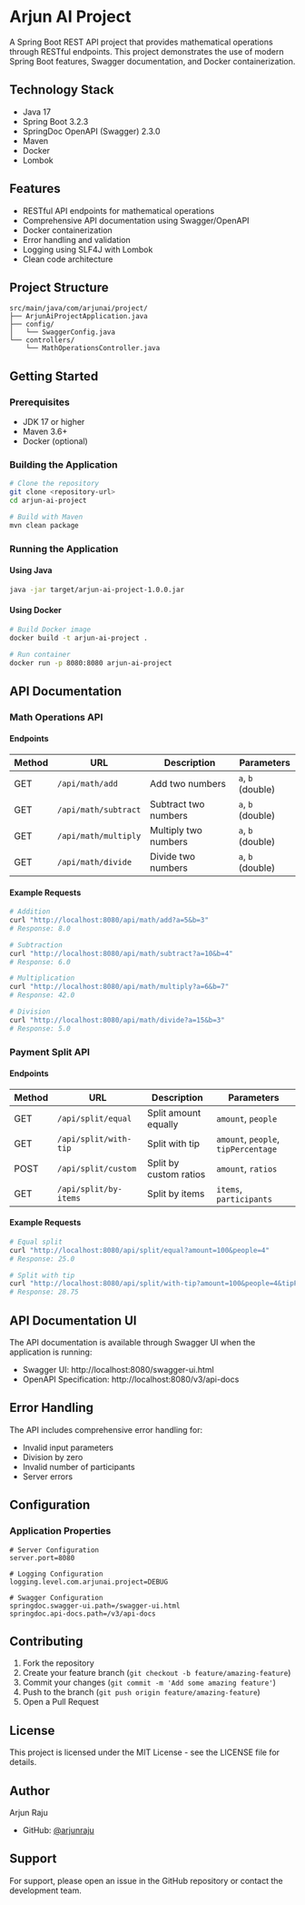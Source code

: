 # Arjun AI Project

A Spring Boot REST API project that provides mathematical operations through RESTful endpoints. This project demonstrates the use of modern Spring Boot features, Swagger documentation, and Docker containerization.

## Technology Stack

- Java 17
- Spring Boot 3.2.3
- SpringDoc OpenAPI (Swagger) 2.3.0
- Maven
- Docker
- Lombok

## Features

- RESTful API endpoints for mathematical operations
- Comprehensive API documentation using Swagger/OpenAPI
- Docker containerization
- Error handling and validation
- Logging using SLF4J with Lombok
- Clean code architecture

## Project Structure

```
src/main/java/com/arjunai/project/
├── ArjunAiProjectApplication.java
├── config/
│   └── SwaggerConfig.java
└── controllers/
    └── MathOperationsController.java
```

## Getting Started

### Prerequisites
- JDK 17 or higher
- Maven 3.6+
- Docker (optional)

### Building the Application

```bash
# Clone the repository
git clone <repository-url>
cd arjun-ai-project

# Build with Maven
mvn clean package
```

### Running the Application

#### Using Java
```bash
java -jar target/arjun-ai-project-1.0.0.jar
```

#### Using Docker
```bash
# Build Docker image
docker build -t arjun-ai-project .

# Run container
docker run -p 8080:8080 arjun-ai-project
```

## API Documentation

### Math Operations API

#### Endpoints

| Method | URL | Description | Parameters |
|--------|-----|-------------|------------|
| GET | `/api/math/add` | Add two numbers | `a`, `b` (double) |
| GET | `/api/math/subtract` | Subtract two numbers | `a`, `b` (double) |
| GET | `/api/math/multiply` | Multiply two numbers | `a`, `b` (double) |
| GET | `/api/math/divide` | Divide two numbers | `a`, `b` (double) |

#### Example Requests

```bash
# Addition
curl "http://localhost:8080/api/math/add?a=5&b=3"
# Response: 8.0

# Subtraction
curl "http://localhost:8080/api/math/subtract?a=10&b=4"
# Response: 6.0

# Multiplication
curl "http://localhost:8080/api/math/multiply?a=6&b=7"
# Response: 42.0

# Division
curl "http://localhost:8080/api/math/divide?a=15&b=3"
# Response: 5.0
```

### Payment Split API

#### Endpoints

| Method | URL | Description | Parameters |
|--------|-----|-------------|------------|
| GET | `/api/split/equal` | Split amount equally | `amount`, `people` |
| GET | `/api/split/with-tip` | Split with tip | `amount`, `people`, `tipPercentage` |
| POST | `/api/split/custom` | Split by custom ratios | `amount`, `ratios` |
| GET | `/api/split/by-items` | Split by items | `items`, `participants` |

#### Example Requests

```bash
# Equal split
curl "http://localhost:8080/api/split/equal?amount=100&people=4"
# Response: 25.0

# Split with tip
curl "http://localhost:8080/api/split/with-tip?amount=100&people=4&tipPercentage=15"
# Response: 28.75
```

## API Documentation UI

The API documentation is available through Swagger UI when the application is running:

- Swagger UI: http://localhost:8080/swagger-ui.html
- OpenAPI Specification: http://localhost:8080/v3/api-docs

## Error Handling

The API includes comprehensive error handling for:
- Invalid input parameters
- Division by zero
- Invalid number of participants
- Server errors

## Configuration

### Application Properties
```properties
# Server Configuration
server.port=8080

# Logging Configuration
logging.level.com.arjunai.project=DEBUG

# Swagger Configuration
springdoc.swagger-ui.path=/swagger-ui.html
springdoc.api-docs.path=/v3/api-docs
```

## Contributing

1. Fork the repository
2. Create your feature branch (`git checkout -b feature/amazing-feature`)
3. Commit your changes (`git commit -m 'Add some amazing feature'`)
4. Push to the branch (`git push origin feature/amazing-feature`)
5. Open a Pull Request

## License

This project is licensed under the MIT License - see the LICENSE file for details.

## Author

Arjun Raju
- GitHub: [@arjunraju](https://github.com/arjunraju)

## Support

For support, please open an issue in the GitHub repository or contact the development team.
